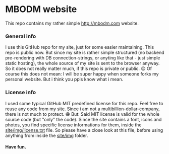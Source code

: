 # MBODM website

This repo contains my rather simple http://mbodm.com website.

### General info
I use this GitHub repo for my site, just for some easier maintaining. This repo is public now. But since my site is rather simple structured (no backend pre-rendering with DB connection-strings, or anyting like that - just simple static hosting), the whole source of my site is sent to the browser anyway. So it does not really matter much, if this repo is private or public. 😉 Of course this does not mean: I will be super happy when someone forks my personal website. But i think you ppls know what i mean.

### License info
I used some typical GitHub MIT predefined license for this repo. Feel free to reuse any code from my site. Since i am not a multibillion-dollar-company, there is not much to protect. 😁 But: Said MIT license is valid for the whole source code (but "only" the code). Since the site contains a font, icons and photos, you find specific license informations for them, inside the [site/img/license.txt](site/img/license.txt) file. So please have a close look at this file, before using anything from inside the [site/img](site/img) folder.

#### Have fun.
